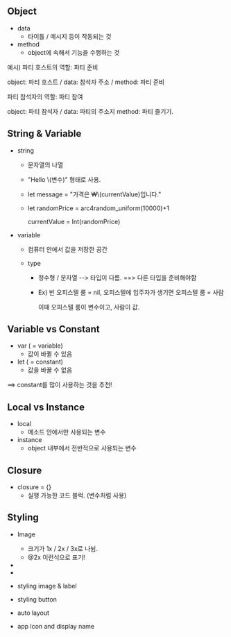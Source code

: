 ## Object

- data
  - 타이틀 / 메시지 등이 작동되는 것
- method
  - object에 속해서 기능을 수행하는 것

예시) 파티 호스트의 역할: 파티 준비 

object: 파티 호스트 / data: 참석자 주소 / method: 파티 준비

파티 참석자의 역할: 파티 참여

object: 파티 참석자 / data: 파티의 주소지 method: 파티 즐기기. 



##  String & Variable

- string

  - 문자열의 나열 

  - "Hello \\(변수)" 형태로 사용.

  - let message = "가격은 ₩\\(currentValue)입니다."

  - let randomPrice = arc4random_uniform(10000)+1

    currentValue = Int(randomPrice)

- variable

  - 컴퓨터 안에서 값을 저장한 공간

  - type 

    - 정수형 / 문자열 --> 타입이 다름. ==> 다른 타입을 준비해야함

    - Ex) 빈  오피스텔 룸 = nil, 오피스텔에 입주자가 생기면 오피스텔 룸 = 사람

      이때 오피스텔 룸이 변수이고, 사람이 값.



## Variable vs Constant

- var ( = variable)
  - 값이 바뀔 수 있음
- let ( = constant)
  - 값을 바꿀 수 없음

==> constant를 많이 사용하는 것을 추천!



## Local vs Instance

- local 
  - 메소드 안에서만 사용되는 변수
- instance
  - object 내부에서 전반적으로 사용되는 변수



## Closure

- closure = {}
  - 실행 가능한 코드 블럭. (변수처럼 사용)



## Styling

- Image

  - 크기가 1x / 2x / 3x로 나뉨. 
  - @2x 이런식으로 표기!

- 

- 

- styling image & label

- styling button

- auto layout

- app lcon and display name

  